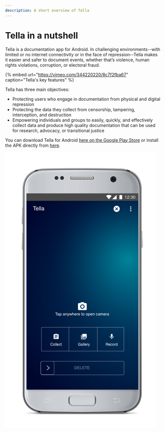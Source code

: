 ```yaml
---
description: A short overview of Tella
---
```


# Tella in a nutshell

Tella is a documentation app for Android. In challenging environments--with limited or no internet connectivity or in the face of repression--Tella makes it easier and safer to document events, whether that’s violence, human rights violations, corruption, or electoral fraud.

{% embed url="https://vimeo.com/344220220/8c7f2fba67" caption="Tella\'s key features" %}

Tella has three main objectives:

* Protecting users who engage in documentation from physical and digital repression
* Protecting the data they collect from censorship, tampering, interception, and destruction
* Empowering individuals and groups to easily, quickly, and effectively collect data and produce high quality documentation that can be used for research, advocacy, or transitional justice

You can download Tella for Android [here on the Google Play Store](https://play.google.com/store/apps/details?id=org.hzontal.tella) or install the APK directly from [here](https://www.hzontal.org/tella-download).

![Tella&apos;s homescreen](../.gitbook/assets/homescreen.png)



